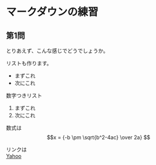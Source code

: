 # マークダウンの練習
## 第1問
とりあえず、こんな感じでどうでしょうか。

リストも作ります。
- まずこれ
- 次にこれ
  
数字つきリスト
1. まずこれ
2. 次にこれ

数式は
$$x = {-b \pm \sqrt{b^2-4ac} \over 2a} $$

リンクは<br>
[Yahoo](https://www.yahoo.co.jp)
